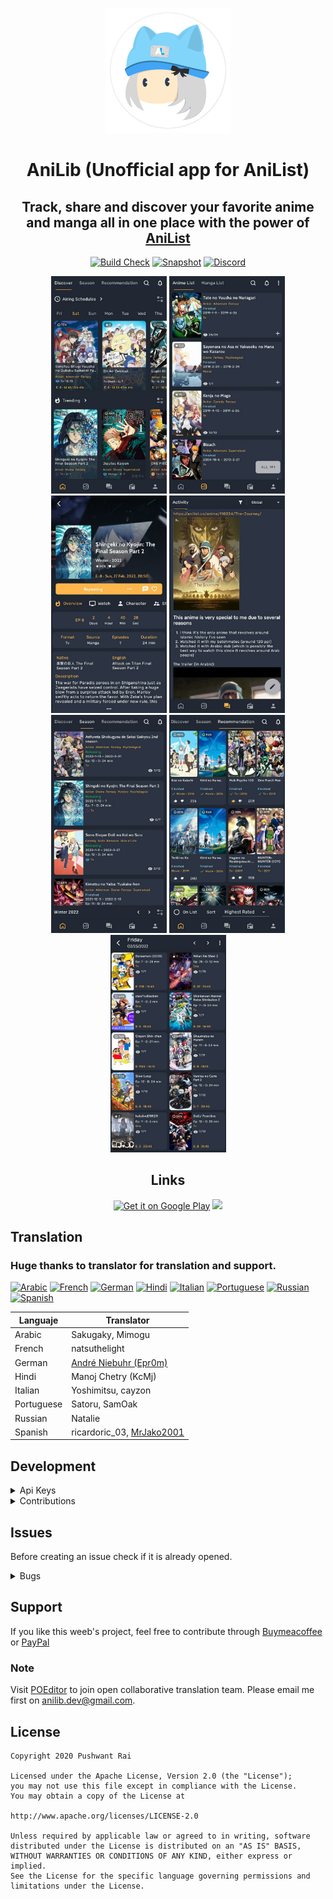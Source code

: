 <p align="center">
        <img width="200px" src=".github/assets/anilib_icon.png">
</p>

<h1 align="center">AniLib (Unofficial app for AniList)</h1>

<h2 align="center">Track, share and discover your favorite anime and manga all in one place with the power of <a href="https://anilist.co/">AniList</h2>
        
<div align="center">

[![Build Check](https://github.com/rev0lgenX/AniLib/workflows/AniLib%20build%20check/badge.svg?branch=dev&event=push)](https://github.com/rev0lgenX/AniLib/actions)
[![Snapshot](https://img.shields.io/github/v/release/rev0lgenX/AniLib-Snapshot?label=Snapshot)](https://github.com/rev0lgenX/AniLib-Snapshot/releases)
[![Discord](https://img.shields.io/discord/762249048748589066?color=%236E85D3&label=Discord&logo=Discord)](https://discord.gg/Gd2TVQT)
</div>
        
<p align="center">
        <img width="185px" src=".github/assets/1a.jpg"/>
        <img width="185px" src=".github/assets/1b.jpg"/>
        <img width="185px" src=".github/assets/1c.jpg"/>
        <img width="185px" src=".github/assets/1d.jpg"/>
        <img width="185px" src=".github/assets/2a.jpg"/>
        <img width="185px" src=".github/assets/2b.jpg"/>
        <img width="185px" src=".github/assets/2c.jpg"/>
</p>
        
<h2 align="center">Links</h2>

<div align="center">
        
<a href='https://play.google.com/store/apps/details?id=com.revolgenx.anilib&hl=en&gl=US&pcampaignid=pcampaignidMKT-Other-global-all-co-prtnr-py-PartBadge-Mar2515-1'  target="_blank"><img alt='Get it on Google Play' src='https://play.google.com/intl/en_us/badges/static/images/badges/en_badge_web_generic.png' width="200px"/></a>
<a href="https://anilib.onrender.com" target="_blank"><img src="https://raw.githubusercontent.com/rev0lgenX/AniLib/master/.github/assets/anilib_icon.png" width="70px"/></a>
</div>

## Translation
        
### Huge thanks to translator for translation and support.
        
[![Arabic](https://img.shields.io/poeditor/progress/383723/ar?style=flat-square&token=c3d1af31e50c5f13084f923522f05a55)](https://poeditor.com/join/project?hash=d9NRHxgZSb)
[![French](https://img.shields.io/poeditor/progress/383723/fr?style=flat-square&token=c3d1af31e50c5f13084f923522f05a55)](https://poeditor.com/join/project?hash=d9NRHxgZSb)
[![German](https://img.shields.io/poeditor/progress/383723/de?style=flat-square&token=c3d1af31e50c5f13084f923522f05a55)](https://poeditor.com/join/project?hash=d9NRHxgZSb)
[![Hindi](https://img.shields.io/poeditor/progress/383723/hi?style=flat-square&token=c3d1af31e50c5f13084f923522f05a55)](https://poeditor.com/join/project?hash=d9NRHxgZSb)
[![Italian](https://img.shields.io/poeditor/progress/383723/it?style=flat-square&token=c3d1af31e50c5f13084f923522f05a55)](https://poeditor.com/join/project?hash=d9NRHxgZSb)
[![Portuguese](https://img.shields.io/poeditor/progress/383723/pt?style=flat-square&token=c3d1af31e50c5f13084f923522f05a55)](https://poeditor.com/join/project?hash=d9NRHxgZSb)
[![Russian](https://img.shields.io/poeditor/progress/383723/ru?style=flat-square&token=c3d1af31e50c5f13084f923522f05a55)](https://poeditor.com/join/project?hash=d9NRHxgZSb)
[![Spanish](https://img.shields.io/poeditor/progress/383723/es?style=flat-square&token=c3d1af31e50c5f13084f923522f05a55)](https://poeditor.com/join/project?hash=d9NRHxgZSb)

| Languaje | Translator |
| -------- | ---------- |
| Arabic | Sakugaky, Mimogu |
| French | natsuthelight |
| German | [André Niebuhr (Epr0m)](https://anilist.co/user/Epr0m/) |
| Hindi | Manoj Chetry (KcMj) |
| Italian | Yoshimitsu, cayzon |
| Portuguese | Satoru, SamOak |
| Russian | Natalie |
| Spanish | ricardoric_03, [MrJako2001](https://anilist.co/user/MrJaco/)
                                                                                                                  
## Development
<details><summary>Api Keys</summary>
        
Supply AniList Api Keys into `secret.properties`.

Rename file `example.secret.properties` to `secret.properties` and add properties as required in root project folder.
 
</details>

<details><summary>Contributions</summary>
        
* Always create pull request to master branch.<br>
* Please pull to latest before sending pull request to avoid merge conflict.<br>
* Create description about what it does or solve.<br>

</details>

## Issues
Before creating an issue check if it is already opened. 

<details><summary>Bugs</summary>
        
* Check if bug is already fixed.<br>
* Create an issue with steps to reproduce the bug and a screenshot would help.
* Report/Discuss about the issue in chat if you are unsure about it. [![Discord Issue](https://img.shields.io/discord/762249048748589066?logo=Discord)](https://discord.gg/AtqszAG)

</details>

## Support
If you like this weeb's project, feel free to contribute through [Buymeacoffee](https://www.buymeacoffee.com/9qP65KlG4) or [PayPal](https://paypal.me/rev0lgenX?locale.x=en_US)
        
### Note
Visit [POEditor](https://poeditor.com/join/project?hash=d9NRHxgZSb) to join open collaborative translation team. Please email me first on anilib.dev@gmail.com.        
        
## License

    Copyright 2020 Pushwant Rai
    
    Licensed under the Apache License, Version 2.0 (the "License");
    you may not use this file except in compliance with the License.
    You may obtain a copy of the License at
    
    http://www.apache.org/licenses/LICENSE-2.0
    
    Unless required by applicable law or agreed to in writing, software
    distributed under the License is distributed on an "AS IS" BASIS,
    WITHOUT WARRANTIES OR CONDITIONS OF ANY KIND, either express or implied.
    See the License for the specific language governing permissions and
    limitations under the License.
